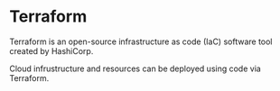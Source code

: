 # Terraform

Terraform is an open-source infrastructure as code (IaC) software tool created by HashiCorp.

Cloud infrustructure and resources can be deployed using code via Terraform.
